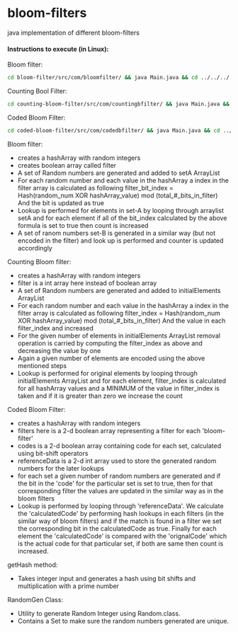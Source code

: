 # bloom-filters
java implementation of different bloom-filters

#### Instructions to execute (in Linux):
Bloom filter:

```bash
cd bloom-filter/src/com/bloomfilter/ && java Main.java && cd ../../../..
```
Counting Bool Filter: 
```bash
cd counting-bloom-filter/src/com/countingbfilter/ && java Main.java && cd ../../../..
```
Coded Bloom Filter:
```bash
cd coded-bloom-filter/src/com/codedbfilter/ && java Main.java && cd ../../../..
```

Bloom filter:
* creates a hashArray with random integers
* creates boolean array called filter
* A set of Random numbers are generated and added to setA ArrayList
* For each random number and each value in the hashArray a index in the filter array is calculated as following
    filter_bit_index = Hash(random_num XOR hashArray_value) mod (total_#_bits_in_filter)
  And the bit is updated as true
* Lookup is performed for elements in set-A by looping through arraylist setA and for each element if all of the bit_index calculated by the above formula is set to true then count is increased
* A set of ranom numbers set-B is generated in a similar way (but not encoded in the filter) and look up is performed and counter is updated accordingly

Counting Bloom filter:
* creates a hashArray with random integers
* filter is a int array here instead of boolean array
* A set of Random numbers are generated and added to initialElements ArrayList
* For each random number and each value in the hashArray a index in the filter array is calculated as following
    filter_index = Hash(random_num XOR hashArray_value) mod (total_#_bits_in_filter)
  And the value in each filter_index and increased
* For the given number of elements in initialElements ArrayList removal operation is carried by computing the filter_index as above and decreasing the value by one
* Again a given number of elements are encoded using the above mentioned steps
* Lookup is performed for original elements by looping through initialElements ArrayList and for each element, filter_index is calculated for all hashArray values and a MINIMUM of the value in filter_index is taken and if it is greater than zero we increase the count

Coded Bloom Filter:
* creates a hashArray with random integers
* filters here is a 2-d boolean array representing a filter for each 'bloom-filter'
* codes is a 2-d boolean array containing code for each set, calculated using bit-shift operators
* referenceData is a 2-d int array used to store the generated random numbers for the later lookups
* for each set a given number of random numbers are generated and if the bit in the 'code' for the particular set is set to true, then for that corresponding filter the values are updated in the similar way as in the bloom filters
* Lookup is performed by looping through 'referenceData'. We calculate the 'calculatedCode' by performing hash lookups in each filters (in the similar way of bloom filters) and if the match is found in a filter we set the corresponding bit in the calculatedCode as true. Finally for each element the 'calculatedCode' is compared with the 'orignalCode' which is the actual code for that particular set, if both are same then count is increased.

getHash method:
* Takes integer input and generates a hash using bit shifts and multiplication with a prime number

RandomGen Class:
* Utility to generate Random Integer using Random.class.
* Contains a Set to make sure the random numbers generated are unique.
